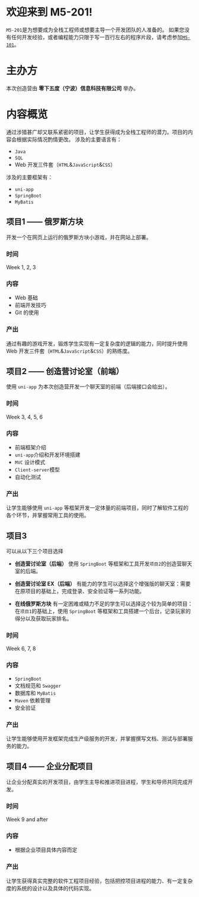 # 欢迎来到 M5-201!
`M5-201`是为想要成为全栈工程师或想要主导一个开发团队的人准备的。
如果您没有任何开发经验，或者编程能力只限于写一百行左右的程序片段，请考虑参加[`M5-101`](https://paulcccccch.github.io/m5-101)。

# 主办方
本次创造营由 **零下五度（宁波）信息科技有限公司** 举办。

# 内容概览
通过涉猎甚广却又联系紧密的项目，让学生获得成为全栈工程师的潜力。项目的内容会根据实际情况酌情更改。
涉及的主要语言有：

- `Java`  
- `SQL`
- Web 开发三件套（`HTML`&`JavaScript`&`CSS`）

涉及的主要框架有：  

- `uni-app`
- `SpringBoot`
- `MyBatis`

## 项目1 —— 俄罗斯方块
开发一个在网页上运行的俄罗斯方块小游戏，并在网站上部署。  

### 时间
Week 1, 2, 3

### 内容
- Web 基础
- 前端开发技巧
- Git 的使用

### 产出
通过有趣的游戏开发，锻炼学生实现有一定复杂度的逻辑的能力，同时提升使用 Web 开发三件套（`HTML`&`JavaScript`&`CSS`）的熟练度。

## 项目2 —— 创造营讨论室（前端）
使用 `uni-app` 为本次创造营开发一个聊天室的前端（后端接口会给出）。  

### 时间
Week 3, 4, 5, 6

### 内容
- 前端框架介绍
- `uni-app`介绍和开发环境搭建
- `MVC` 设计模式
- `Client-server`模型
- 自动化测试

### 产出
让学生能够使用 `uni-app` 等框架开发一定体量的前端项目，同时了解软件工程的各个环节，并掌握常用工具的使用。

## 项目3 
可以从以下三个项目选择

- **创造营讨论室（后端）**
使用 `SpringBoot` 等框架和工具开发`项目2`的创造营聊天室的后端。

- **创造营讨论室 EX（后端）**
有能力的学生可以选择这个增强版的聊天室：需要在原项目的基础上，完成登录、安全验证等一系列功能。

- **在线俄罗斯方块**
有一定困难或精力不足的学生可以选择这个较为简单的项目：在`项目1`的基础上，使用 `SpringBoot` 等框架和工具搭建一个后台，记录玩家的得分以及获取玩家排名。  

### 时间
Week 6, 7, 8

### 内容
- `SpringBoot`
- 文档规范和 `Swagger`
- 数据库和 `MyBatis`
- `Maven` 依赖管理
- 安全验证

### 产出
让学生能够使用开发框架完成生产级服务的开发，并掌握撰写文档、测试与部署服务的能力。

## 项目4 —— 企业分配项目
让企业分配真实的开发项目，由学生主导和推进项目进程，学生和导师共同完成开发。  

### 时间
Week 9 and after

### 内容
- 根据企业项目具体内容而定

### 产出
让学生获得真实完整的软件工程项目经验，包括把控项目进程的能力、有一定复杂度的系统的设计以及具体的代码实现。
